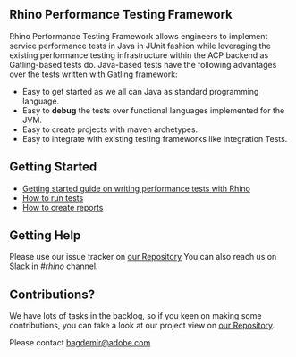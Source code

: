 Rhino Performance Testing Framework
---

Rhino Performance Testing Framework allows engineers to implement service performance tests in Java 
in JUnit fashion while leveraging the existing performance testing infrastructure within the ACP 
backend as Gatling-based tests do. Java-based tests have the following advantages over the tests 
written with Gatling framework:
 
 * Easy to get started as we all can Java as standard programming language.
 * Easy to **debug** the tests over functional languages implemented for the JVM.
 * Easy to create projects with maven archetypes. 
 * Easy to integrate with existing testing frameworks like Integration Tests. 

Getting Started
---

* [Getting started guide on writing performance tests with Rhino](https://git.corp.adobe.com/CC-Storage/rhino/wiki/Getting-Started-with-Rhino-Projects)
* [How to run tests](https://git.corp.adobe.com/CC-Storage/rhino/wiki/)
* [How to create reports](https://git.corp.adobe.com/CC-Storage/rhino/wiki/)

Getting Help
---
Please use our issue tracker on [our Repository](https://git.corp.adobe.com/CC-Storage/rhino/issues)
You can also reach us on Slack in *#rhino* channel.

Contributions?
---

We have lots of tasks in the backlog, so if you keen on making some contributions, you can take a
 look at our project view on [our Repository](https://git.corp.adobe.com/CC-Storage/rhino/projects).
 
Please contact [bagdemir@adobe.com](mailto:bagdemir@adobe.com)
